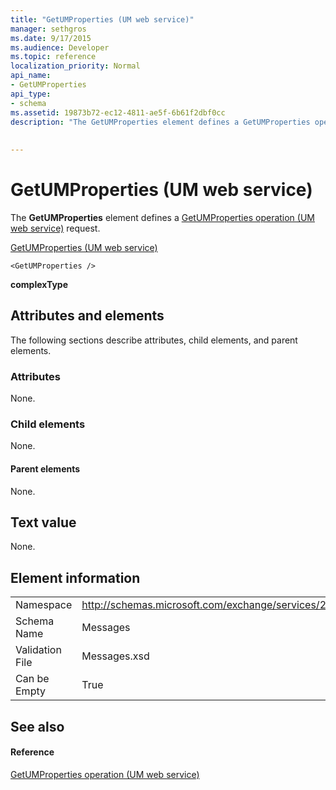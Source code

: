 ```yaml
---
title: "GetUMProperties (UM web service)"
manager: sethgros
ms.date: 9/17/2015
ms.audience: Developer
ms.topic: reference
localization_priority: Normal
api_name:
- GetUMProperties
api_type:
- schema
ms.assetid: 19873b72-ec12-4811-ae5f-6b61f2dbf0cc
description: "The GetUMProperties element defines a GetUMProperties operation (UM web service) request."
 
 
---
```


# GetUMProperties (UM web service)

The **GetUMProperties** element defines a [GetUMProperties operation (UM web service)](getumproperties-operation-um-web-service.md) request. 
  
[GetUMProperties (UM web service)](getumproperties-um-web-service.md)
  
```
<GetUMProperties />
```

 **complexType**
## Attributes and elements

The following sections describe attributes, child elements, and parent elements.
  
### Attributes

None.
  
### Child elements

None.
  
#### Parent elements

None.
  
## Text value

None.
  
## Element information

|||
|:-----|:-----|
|Namespace  <br/> |http://schemas.microsoft.com/exchange/services/2006/messages  <br/> |
|Schema Name  <br/> |Messages  <br/> |
|Validation File  <br/> |Messages.xsd  <br/> |
|Can be Empty  <br/> |True  <br/> |
   
## See also

#### Reference

[GetUMProperties operation (UM web service)](getumproperties-operation-um-web-service.md)

